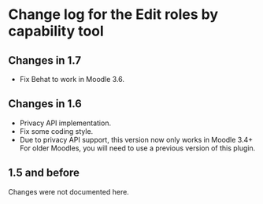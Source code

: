 # Change log for the Edit roles by capability tool


## Changes in 1.7

* Fix Behat to work in Moodle 3.6.


## Changes in 1.6

* Privacy API implementation.
* Fix some coding style.
* Due to privacy API support, this version now only works in Moodle 3.4+
  For older Moodles, you will need to use a previous version of this plugin.


## 1.5 and before

Changes were not documented here.
